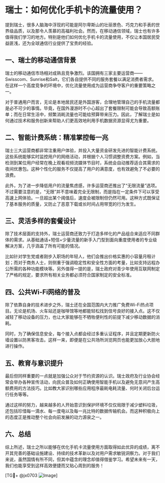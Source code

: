 # 瑞士：如何优化手机卡的流量使用？

提到瑞士，很多人脑海中浮现的可能是阿尔卑斯山的壮丽景色、巧克力和手表的世界级品质，以及那令人羡慕的高福利社会。然而，在移动通信领域，瑞士也有许多值得我们学习的地方。特别是他们如何优化手机卡的流量使用，不仅让本国居民受益匪浅，还为全球通信行业提供了宝贵的经验。

## 一、瑞士的移动通信背景

瑞士的移动通信市场相对成熟且竞争激烈。该国拥有三家主要运营商——Swisscom、Sunrise和Salt，它们各自提供不同的服务套餐以满足消费者需求。在这样一个高度竞争的环境中，优化流量使用成为运营商争夺客户的重要策略之一。

对于普通用户而言，无论是本地居民还是外国游客，合理地管理自己的手机流量都是必不可少的事情。毕竟，在国外漫游时不小心超出了套餐限制可能会导致高额账单；而在日常生活中，频繁消耗流量也可能给预算带来压力。因此，了解瑞士是如何通过技术和服务创新来帮助人们更高效地利用手机数据资源显得尤为重要。

## 二、智能计费系统：精准掌控每一兆

瑞士三大运营商都非常注重用户体验，并投入大量资金研发先进的智能计费系统。这些系统能够实时监控用户的网络活动，并根据个人习惯调整资费方案。例如，当检测到某位用户经常在晚上观看视频流媒体节目时，系统会自动推荐适合其需求的夜间优惠包。这种个性化的服务不仅提高了用户的满意度，也有效避免了不必要的浪费。

此外，为了进一步降低用户的流量焦虑感，许多运营商还推出了“无限流量”选项。不过需要注意的是，“无限”并不意味着完全无限制，而是指在一定条件下可以享受高速上网体验。一旦超出某个阈值后，速度会被限制但仍然可用。这种方式既保证了基本服务的质量，又防止了恶意下载或长时间占用带宽的行为发生。

## 三、灵活多样的套餐设计

除了技术层面的支持外，瑞士运营商还致力于打造多样化的产品组合来适应不同群体的需求。从基础通话+短信+少量流量的新手入门型到面向重度使用者的专业级解决方案，几乎涵盖了所有可能的情况。

比如针对学生党或者刚步入职场的年轻人，他们会推出价格实惠的小容量月租计划；而对于商务人士，则侧重于强调稳定性和安全性方面的考量，比如支持远程办公所需的各种功能模块等。另外值得一提的是，瑞士政府对青少年使用互联网制定了严格的规定，要求所有相关业务都必须符合国家制定的安全标准。

## 四、公共Wi-Fi网络的普及

除了依靠自身的技术进步之外，瑞士还在全国范围内大力推广免费Wi-Fi热点项目。无论是机场、火车站还是咖啡馆等地都能轻松找到信号良好的接入点。这不仅减轻了移动设备的压力，也让大家能够在不牺牲便利性的前提下减少移动数据的消耗。

同时，为了确保信息安全，每个接入点都会经过多重认证程序，并且定期更新防火墙设置以防黑客攻击。这样一来，即便是在公共场所浏览网页也能更加放心大胆地进行操作。

## 五、教育与意识提升

最后但同样重要的一点就是加强公众对于节约资源的认识。瑞士政府及行业协会经常会举办各种宣传活动，向民众普及如何正确使用智能手机以及避免无意间产生高额费用的方法技巧。比如教大家识别哪些应用程序最耗电耗流量、何时关闭后台运行任务等等。

通过这样的努力，越来越多的人开始意识到保护环境不仅仅局限于减少塑料垃圾，还包括珍惜每一滴水、每一度电以及每一兆比特的数据传输机会。而这种积极向上的态度正是推动整个社会向前发展的动力源泉之一。

## 六、总结

综上所述，瑞士之所以能够在优化手机卡流量使用方面取得如此优异的成绩，离不开其完善的基础设施建设、持续的技术革新以及对用户需求敏锐洞察力。对于我们来说，虽然国情有所不同，但其中蕴含的理念却值得借鉴学习。希望未来有一天，我们也能享受到这样高效便捷而又贴心周到的服务！

[TG💪+ @jx0703 ![Image](https://github.com/user-attachments/assets/dbca1d08-cadb-493c-b0ec-ad6f7a83f270)]